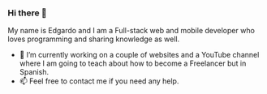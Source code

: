 ### Hi there 👋

My name is Edgardo and I am a Full-stack web and mobile developer who loves programming and sharing knowledge as well.

- 🔭 I’m currently working on a couple of websites and a YouTube channel where I am going to teach about how to become a Freelancer but in Spanish.
- 📫 Feel free to contact me if you need any help.
